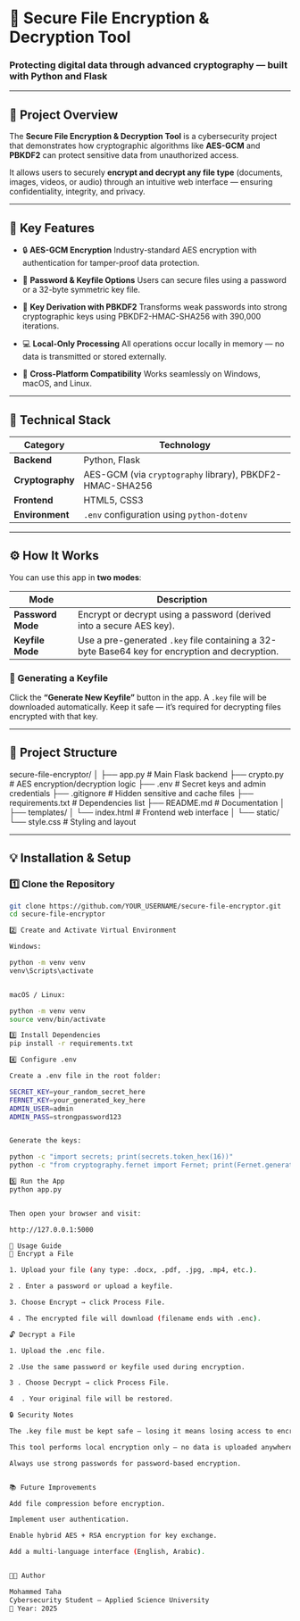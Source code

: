 # 🔐 Secure File Encryption & Decryption Tool

### Protecting digital data through advanced cryptography — built with **Python** and **Flask**

---

## 📘 Project Overview

The **Secure File Encryption & Decryption Tool** is a cybersecurity project that demonstrates how cryptographic algorithms like **AES-GCM** and **PBKDF2** can protect sensitive data from unauthorized access.

It allows users to securely **encrypt and decrypt any file type** (documents, images, videos, or audio) through an intuitive web interface — ensuring confidentiality, integrity, and privacy.

---

## 🧠 Key Features

- 🔒 **AES-GCM Encryption**
  Industry-standard AES encryption with authentication for tamper-proof data protection.

- 🔑 **Password & Keyfile Options**
  Users can secure files using a password or a 32-byte symmetric key file.

- 🧬 **Key Derivation with PBKDF2**
  Transforms weak passwords into strong cryptographic keys using PBKDF2-HMAC-SHA256 with 390,000 iterations.

- 💻 **Local-Only Processing**
  All operations occur locally in memory — no data is transmitted or stored externally.

- 🧾 **Cross-Platform Compatibility**
  Works seamlessly on Windows, macOS, and Linux.

---

## 🧩 Technical Stack

| Category         | Technology                                               |
| ---------------- | -------------------------------------------------------- |
| **Backend**      | Python, Flask                                            |
| **Cryptography** | AES-GCM (via `cryptography` library), PBKDF2-HMAC-SHA256 |
| **Frontend**     | HTML5, CSS3                                              |
| **Environment**  | `.env` configuration using `python-dotenv`               |

---

## ⚙️ How It Works

You can use this app in **two modes**:

| Mode              | Description                                                                                    |
| ----------------- | ---------------------------------------------------------------------------------------------- |
| **Password Mode** | Encrypt or decrypt using a password (derived into a secure AES key).                           |
| **Keyfile Mode**  | Use a pre-generated `.key` file containing a 32-byte Base64 key for encryption and decryption. |

### 🔑 Generating a Keyfile

Click the **“Generate New Keyfile”** button in the app.
A `.key` file will be downloaded automatically.
Keep it safe — it’s required for decrypting files encrypted with that key.

---

## 🧱 Project Structure

secure-file-encryptor/
│
├── app.py # Main Flask backend
├── crypto.py # AES encryption/decryption logic
├── .env # Secret keys and admin credentials
├── .gitignore # Hidden sensitive and cache files
├── requirements.txt # Dependencies list
├── README.md # Documentation
│
├── templates/
│ └── index.html # Frontend web interface
│
└── static/
└── style.css # Styling and layout

---

## 💡 Installation & Setup

### 1️⃣ Clone the Repository

```bash
git clone https://github.com/YOUR_USERNAME/secure-file-encryptor.git
cd secure-file-encryptor

2️⃣ Create and Activate Virtual Environment

Windows:

python -m venv venv
venv\Scripts\activate


macOS / Linux:

python -m venv venv
source venv/bin/activate

3️⃣ Install Dependencies
pip install -r requirements.txt

4️⃣ Configure .env

Create a .env file in the root folder:

SECRET_KEY=your_random_secret_here
FERNET_KEY=your_generated_key_here
ADMIN_USER=admin
ADMIN_PASS=strongpassword123


Generate the keys:

python -c "import secrets; print(secrets.token_hex(16))"
python -c "from cryptography.fernet import Fernet; print(Fernet.generate_key().decode())"

5️⃣ Run the App
python app.py


Then open your browser and visit:

http://127.0.0.1:5000

🧩 Usage Guide
🔐 Encrypt a File

1. Upload your file (any type: .docx, .pdf, .jpg, .mp4, etc.).

2 . Enter a password or upload a keyfile.

3. Choose Encrypt → click Process File.

4 . The encrypted file will download (filename ends with .enc).

🔓 Decrypt a File

1. Upload the .enc file.

2 .Use the same password or keyfile used during encryption.

3 . Choose Decrypt → click Process File.

4  . Your original file will be restored.

🔒 Security Notes

The .key file must be kept safe — losing it means losing access to encrypted data.

This tool performs local encryption only — no data is uploaded anywhere.

Always use strong passwords for password-based encryption.


📚 Future Improvements

Add file compression before encryption.

Implement user authentication.

Enable hybrid AES + RSA encryption for key exchange.

Add a multi-language interface (English, Arabic).


👨‍💻 Author

Mohammed Taha
Cybersecurity Student — Applied Science University
📅 Year: 2025

```
